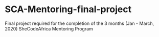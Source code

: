 # SCA-Mentoring-final-project
Final project required for the completion of the 3 months (Jan - March, 2020) SheCodeAfrica Mentoring Program
